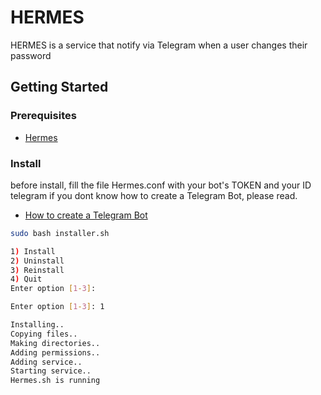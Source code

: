 # HERMES

HERMES is a service that notify via Telegram when a user changes their password

## Getting Started

### Prerequisites

* [Hermes](https://github.com/itza2/ScriptBotPassword/wiki)


### Install


before install, fill the file Hermes.conf with your bot's TOKEN and your ID telegram
if you dont know how to create a Telegram Bot, please read.
* [How to create a Telegram Bot](https://core.telegram.org/bots)


```bash
sudo bash installer.sh
```

```bash
1) Install
2) Uninstall
3) Reinstall
4) Quit
Enter option [1-3]:
```

```bash
Enter option [1-3]: 1
```


```bash
Installing..
Copying files..
Making directories..
Adding permissions..
Adding service..
Starting service..
Hermes.sh is running
```





